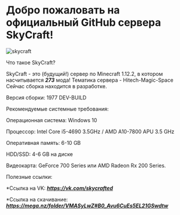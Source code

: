 # Добро пожаловать на официальный GitHub сервера SkyCraft!
![skycraft](https://user-images.githubusercontent.com/112784806/213673544-64d86c62-f6aa-4811-87a6-a7c5408591e4.png)

Что такое SkyCraft?

SkyCraft - это (будущий!) сервер по Minecraft 1.12.2, в котором насчитывается ***273*** мода! Тематика сервера - Hitech-Magic-Space
Сейчас сборка находится в разработке.

Версия сборки: 1977 DEV-BUILD

Рекомендуемые системные требования:

Операционная система: Windows 10

Процессор: Intel Core i5-4690 3.5GHz / AMD A10-7800 APU 3.5 GHz

Оперативная память: 6-10 GB

HDD/SSD: 4-6 GB на диске

Видеокарта: GeForce 700 Series или AMD Radeon Rx 200 Series.


Полезные ссылки:

*Ссылка на VK: ***https://vk.com/skycrafted***

*Ссылка на скачивание: ***https://mega.nz/folder/VMASyLwZ#B0_Avu6CuEs5EL21GSwdtw***
